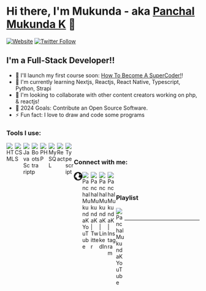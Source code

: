 # Hi there, I'm Mukunda - aka [Panchal Mukunda K][website] 👋

[![Website](https://img.shields.io/website?label=tacnix.com&style=for-the-badge&url=https%3A%2F%2Ftacnix.com)](https://tacnix.com)
[![Twitter Follow](https://img.shields.io/twitter/follow/PanchalMukundaK?color=1DA1F2&logo=twitter&style=for-the-badge)](https://twitter.com/intent/follow?original_referer=https%3A%2F%2Fgithub.com%2FPanchalMukundaK&screen_name=PanchalMukundaK)

## I'm a Full-Stack Developer!!

- 🔭 I'll launch my first course soon: [How To Become A SuperCoder!][course]!
- 🌱 I'm currently learning Nextjs, Reactjs, React Native, Typescript, Python, Strapi
- 👯 I'm looking to collaborate with other content creators working on php, & reactjs!
- 🥅 2024 Goals: Contribute an Open Source Software.
- ⚡ Fun fact: I love to draw and code some programs

### Tools I use:

[<img align="left" alt="HTML" width="22px" src="https://cdn.jsdelivr.net/npm/simple-icons@v3/icons/html5.svg" />][html]
[<img align="left" alt="CSS" width="22px" src="https://cdn.jsdelivr.net/npm/simple-icons@v3/icons/css3.svg" />][css]
[<img align="left" alt="JavaScript" width="22px" src="https://cdn.jsdelivr.net/npm/simple-icons@v3/icons/javascript.svg" />][javascript]
[<img align="left" alt="Bootstrap" width="22px" src="https://cdn.jsdelivr.net/npm/simple-icons@v3/icons/bootstrap.svg" />][bootstrap]
[<img align="left" alt="PHP" width="22px" src="https://cdn.jsdelivr.net/npm/simple-icons@v3/icons/php.svg" />][php]
[<img align="left" alt="MySQL" width="22px" src="https://cdn.jsdelivr.net/npm/simple-icons@v3/icons/mysql.svg" />][mysql]
[<img align="left" alt="React" width="22px" src="https://cdn.jsdelivr.net/npm/simple-icons@v3/icons/react.svg" />][react]
[<img align="left" alt="Typescript" width="22px" src="https://simpleicons.org/icons/typescript.svg" />][typescript]

<br />

### Connect with me:

[<img align="left" alt="tacnix.com" width="22px" src="https://raw.githubusercontent.com/iconic/open-iconic/master/svg/globe.svg" />][website]
[<img align="left" alt="PanchalMukundaK YouTube" width="22px" src="https://cdn.jsdelivr.net/npm/simple-icons@v3/icons/youtube.svg" />][youtube]
[<img align="left" alt="PanchalMukundaK | Twitter" width="22px" src="https://cdn.jsdelivr.net/npm/simple-icons@v3/icons/twitter.svg" />][twitter]
[<img align="left" alt="PanchalMukundaK | LinkedIn" width="22px" src="https://cdn.jsdelivr.net/npm/simple-icons@v3/icons/linkedin.svg" />][linkedin]
[<img align="left" alt="PanchalMukundaK | Instagram" width="22px" src="https://cdn.jsdelivr.net/npm/simple-icons@v3/icons/instagram.svg" />][instagram]

<br />
<br />

### Playlist

[<img align="left" alt="PanchalMukundaK YouTube" width="22px" src="https://cdn.jsdelivr.net/npm/simple-icons@v3/icons/youtube.svg" />][youtubeplaylist]

<br />

---

[website]: https://www.tacnix.com/
[course]: https://course.tacnix.com
[twitter]: https://twitter.com/panchalmukundak
[instagram]: https://instagram.com/panchalmukundak
[linkedin]: https://linkedin.com/in/panchalmukundak
[youtube]: https://www.youtube.com/@panchalmukundak
[youtubeplaylist]: https://www.youtube.com/@panchalmukundak/playlists
[react]: https://react.dev/learn
[mysql]: https://dev.mysql.com/doc/
[typescript]: https://www.typescriptlang.org/docs/
[php]: https://www.php.net/docs.php
[html]: https://www.w3schools.com/html/html_intro.asp
[css]: https://www.w3schools.com/css/default.asp
[javascript]: https://www.w3schools.com/js/default.asp
[bootstrap]: https://www.w3schools.com/bootstrap/bootstrap_ver.asp
